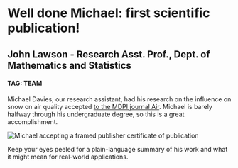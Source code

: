 # Well done Michael: first scientific publication!
## John Lawson - Research Asst. Prof., Dept. of Mathematics and Statistics
#### TAG: TEAM

Michael Davies, our research assistant, had his research on the influence on snow on air quality accepted [to the 
MDPI journal Air](https://www.mdpi.com/2813-4168/3/3/22). Michael is barely halfway through his undergraduate degree,
so this is a great accomplishment. 


![Michael accepting a framed publisher certificate of publication](/images/michael_certificate_mdpi-air.jpg)

Keep your eyes peeled for a plain-language summary of his work and what it might mean for real-world applications.